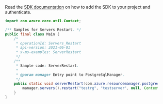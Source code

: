 Read the [SDK documentation](https://github.com/Azure/azure-sdk-for-java/blob/azure-resourcemanager-postgresqlflexibleserver_1.0.0-beta.3/sdk/postgresqlflexibleserver/azure-resourcemanager-postgresqlflexibleserver/README.md) on how to add the SDK to your project and authenticate.

```java
import com.azure.core.util.Context;

/** Samples for Servers Restart. */
public final class Main {
    /*
     * operationId: Servers_Restart
     * api-version: 2021-06-01
     * x-ms-examples: ServerRestart
     */
    /**
     * Sample code: ServerRestart.
     *
     * @param manager Entry point to PostgreSqlManager.
     */
    public static void serverRestart(com.azure.resourcemanager.postgresqlflexibleserver.PostgreSqlManager manager) {
        manager.servers().restart("testrg", "testserver", null, Context.NONE);
    }
}
```
